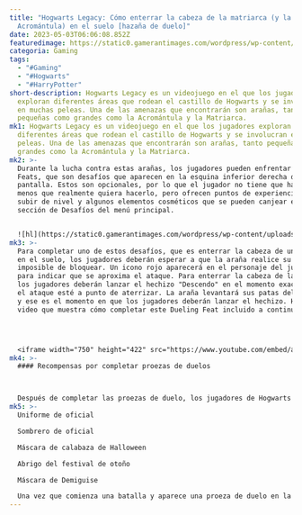 ```yaml
---
title: "Hogwarts Legacy: Cómo enterrar la cabeza de la matriarca (y la araña
  Acromántula) en el suelo [hazaña de duelo]"
date: 2023-05-03T06:06:08.852Z
featuredimage: https://static0.gamerantimages.com/wordpress/wp-content/uploads/2023/02/hogwarts-legacy-spider-enemy-dueling-feat.jpeg?q=50&fit=contain&w=1140&h=&dpr=1.5
categoria: Gaming
tags:
  - "#Gaming"
  - "#Hogwarts"
  - "#HarryPotter"
short-description: Hogwarts Legacy es un videojuego en el que los jugadores
  exploran diferentes áreas que rodean el castillo de Hogwarts y se involucran
  en muchas peleas. Una de las amenazas que encontrarán son arañas, tanto
  pequeñas como grandes como la Acromántula y la Matriarca.
mk1: Hogwarts Legacy es un videojuego en el que los jugadores exploran
  diferentes áreas que rodean el castillo de Hogwarts y se involucran en muchas
  peleas. Una de las amenazas que encontrarán son arañas, tanto pequeñas como
  grandes como la Acromántula y la Matriarca.
mk2: >-
  Durante la lucha contra estas arañas, los jugadores pueden enfrentar Dueling
  Feats, que son desafíos que aparecen en la esquina inferior derecha de la
  pantalla. Estos son opcionales, por lo que el jugador no tiene que hacerlos a
  menos que realmente quiera hacerlo, pero ofrecen puntos de experiencia para
  subir de nivel y algunos elementos cosméticos que se pueden canjear en la
  sección de Desafíos del menú principal. 


  ![hl](https://static0.gamerantimages.com/wordpress/wp-content/uploads/2023/02/descendo-spell-hogwarts-legacy.jpg?q=50&fit=crop&w=1500&dpr=1.5 "hl")
mk3: >-
  Para completar uno de estos desafíos, que es enterrar la cabeza de una araña
  en el suelo, los jugadores deberán esperar a que la araña realice su ataque
  imposible de bloquear. Un icono rojo aparecerá en el personaje del jugador
  para indicar que se aproxima el ataque. Para enterrar la cabeza de la araña,
  los jugadores deberán lanzar el hechizo "Descendo" en el momento exacto en que
  el ataque esté a punto de aterrizar. La araña levantará sus patas delanteras,
  y ese es el momento en que los jugadores deberán lanzar el hechizo. Hay un
  video que muestra cómo completar este Dueling Feat incluido a continuación.




  <iframe width="750" height="422" src="https://www.youtube.com/embed/awD6MhWg2KA" title="Hogwarts Legacy: How to Bury Matriarch (and Acromantula) Spider&#39;s Head into the Ground" frameborder="0" allow="accelerometer; autoplay; clipboard-write; encrypted-media; gyroscope; picture-in-picture; web-share" allowfullscreen></iframe>
mk4: >-
  #### Recompensas por completar proezas de duelos



  Después de completar las proezas de duelo, los jugadores de Hogwarts Legacy pueden revisar la sección de Desafíos del menú para canjear algunos objetos cosméticos. Una vez que se completen 42 Proezas de Duelo, se obtendrán todas las recompensas:
mk5: >-
  Uniforme de oficial

  Sombrero de oficial

  Máscara de calabaza de Halloween

  Abrigo del festival de otoño

  Máscara de Demiguise

  Una vez que comienza una batalla y aparece una proeza de duelo en la parte inferior de la pantalla, los jugadores deben leerlas y asegurarse de equipar los hechizos adecuados para completarlas. Asegúrate de no derrotar a los enemigos demasiado rápido, ya que es posible que necesites mantenerlos vivos para completar el o los desafíos.
---
```

